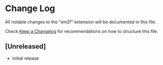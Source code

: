 # Change Log

All notable changes to the "em2f" extension will be documented in this file.

Check [Keep a Changelog](http://keepachangelog.com/) for recommendations on how to structure this file.

## [Unreleased]

- Initial release